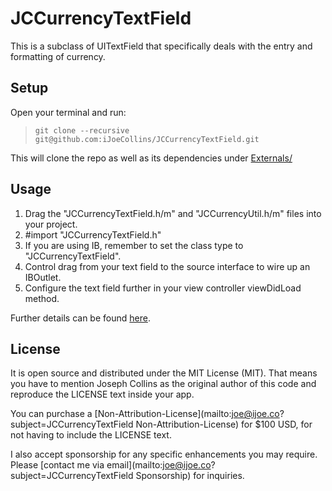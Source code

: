 # JCCurrencyTextField

This is a subclass of UITextField that specifically deals with the entry and formatting of currency.


## Setup

Open your terminal and run:

> ```git clone --recursive git@github.com:iJoeCollins/JCCurrencyTextField.git```

This will clone the repo as well as its dependencies under [Externals/](Externals)


## Usage

1. Drag the "JCCurrencyTextField.h/m" and "JCCurrencyUtil.h/m" files into your project.
2. #import "JCCurrencyTextField.h"
3. If you are using IB, remember to set the class type to "JCCurrencyTextField".
4. Control drag from your text field to the source interface to wire up an IBOutlet.
5. Configure the text field further in your view controller viewDidLoad method.

Further details can be found [here](/Documentation/GUIDE.md).


## License

It is open source and distributed under the MIT License (MIT). That means you have to mention Joseph Collins as the original author of this code and reproduce the LICENSE text inside your app.

You can purchase a [Non-Attribution-License](mailto:joe@ijoe.co?subject=JCCurrencyTextField Non-Attribution-License) for $100 USD, for not having to include the LICENSE text.

I also accept sponsorship for any specific enhancements you may require. Please [contact me via email](mailto:joe@ijoe.co?subject=JCCurrencyTextField Sponsorship) for inquiries.
